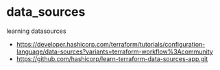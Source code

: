 data_sources
===

learning datasources
- https://developer.hashicorp.com/terraform/tutorials/configuration-language/data-sources?variants=terraform-workflow%3Acommunity
- https://github.com/hashicorp/learn-terraform-data-sources-app.git

